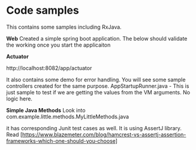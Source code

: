 # Code samples


This contains some samples including RxJava.

**Web**
Created a simple spring boot application. The below should validate the working once you start the applicaiton

**Actuator**

http://localhost:8082/app/actuator

It also contains some demo for error handling. You will see some sample controllers created for the same purpose.
AppStartupRunner.java - This is just sample to test if we are getting the values from the VM arguments. No logic here.

**Simple Java Methods**
Look into com.example.little.methods.MyLittleMethods.java

it has corresponding Junit test cases as well. It is using AssertJ library. Read [https://www.blazemeter.com/blog/hamcrest-vs-assertj-assertion-frameworks-which-one-should-you-choose]


